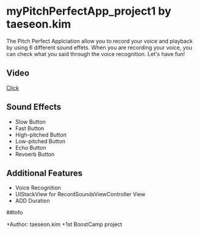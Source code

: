 # myPitchPerfectApp_project1 by taeseon.kim

The Pitch Perfect Applciation allow you to record your voice and playback by using 6 different sound effets. When you are recording your voice, you can check what you said through the voice recognition. Let's have fun! 

## Video

[Click](https://youtu.be/B9uTzzoPy1k)

## Sound Effects

+ Slow Button
+ Fast Button
+ High-pitched Button
+ Low-pitched Button
+ Echo Button
+ Revoerb Button

## Additional Features

+ Voice Recognition
+ UIStackView for RecordSoundsViewController View
+ ADD Duration

##Info

+Author: taeseon.kim
+1st BoostCamp project
